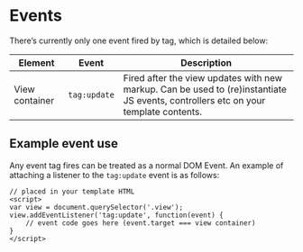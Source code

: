 # Events

There’s currently only one event fired by tag, which is detailed below:

Element | Event | Description
--- | --- | ---
View container | `tag:update` | Fired after the view updates with new markup. Can be used to (re)instantiate JS events, controllers etc on your template contents.

## Example event use

Any event tag fires can be treated as a normal DOM Event. An example of attaching a listener to the `tag:update` event is as follows:

```
// placed in your template HTML
<script>
var view = document.querySelector('.view');
view.addEventListener('tag:update', function(event) {
	// event code goes here (event.target === view container)
}
</script>
```